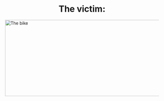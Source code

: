 <!DOCTYPE html>
<html>
  <head>
    <style>
      center {
        display: block;
        margin-left: auto;
        margin-right: auto;
        width: 50%;
      }
      h1 {
      text-align: center;
      }
    </style>
  </head>
  <body>
    <h1>The victim: </h1>
    <img src="The victim.jpg" alt="The bike" height="250" width="750" class="center"/>
  </body>
</html>
